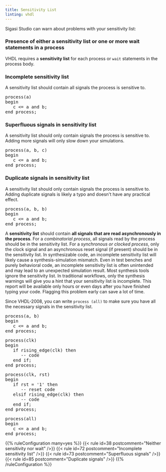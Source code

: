 ```yaml
---
title: Sensitivity List
linting: vhdl
---
```


Sigasi Studio can warn about problems with your sensitivity list:

### Presence of either a sensitivity list or one or more wait statements in a process

VHDL requires a **sensitivity list** for each process or `wait` statements in the process body.

### Incomplete sensitivity list

A sensitivity list should contain all signals the process is sensitive to.

<pre><span class="warning">process</span>(a)
begin
   c <= a and b;
end process;</pre>

### Superfluous signals in sensitivity list

A sensitivity list should only contain signals the process is sensitive to. Adding more signals will only slow down your simulations.

<pre>process(a, b, <span class="warning">c</span>)
begin
   c <= a and b;
end process;</pre>

### Duplicate signals in sensitivity list

A sensitivity list should only contain signals the process is sensitive to. Adding duplicate signals is likely a typo and doesn't have any practical effect.

<pre>process(a, b, <span class="warning">b</span>)
begin
   c <= a and b;
end process;</pre>

A **sensitivity list** should contain **all signals that are read
asynchronously in the process**. For a _combinatorial process_, all
signals read by the process should be in the sensitivity list. For a
_synchronous or clocked process_, only the clock signal and an
asynchronous reset signal (if present) should be in the sensitivity
list.  In synthesizable code, an incomplete sensitivity list will
likely cause a synthesis-simulation mismatch.  Even in test benches and
purely behavioral code, an incomplete sensitivity list is often
unintended and may lead to an unexpected simulation result.  Most
synthesis tools ignore the sensitivity list. In traditional workflows,
only the synthesis warnings will give you a hint that your sensitivity
list is incomplete. This report will be available only hours or even
days after you have finished typing your code. Flagging this problem
early can save a lot of time.

Since VHDL-2008, you can write `process (all)` to make sure you have
all the necessary signals in the sensitivity list.

<pre>process(<span class="goodcode">a, b</span>)
begin
   c <= a and b;
end process;</pre>

<pre>process(<span class="goodcode">clk</span>)
begin
   if rising_edge(clk) then
      -- code
   end if;
end process;</pre>

<pre>process(<span class="goodcode">clk, rst</span>)
begin
   if rst = '1' then
      -- reset code
   elsif rising_edge(clk) then
      -- code
   end if;
end process;</pre>

<pre>process(<span class="goodcode">all</span>)
begin
   c <= a and b;
end process;</pre>

{{% ruleConfiguration many=yes %}}
{{< rule id=38 postcomment="Neither sensitivity nor wait" />}}
{{< rule id=72 postcomment="Incomplete sensitivity list" />}}
{{< rule id=73 postcomment="Superfluous signals" />}}
{{< rule id=85 postcomment="Duplicate signals" />}}
{{% /ruleConfiguration %}}
